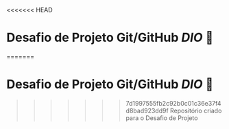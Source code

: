 <<<<<<< HEAD
# Desafio de Projeto Git/GitHub *DIO* :notebook:
=======
# Desafio de Projeto Git/GitHub *DIO*  :bookmark_tabs:
>>>>>>> 7d1997555fb2c92b0c01c36e37f4d8bad923dd9f
Repositório criado para o Desafio de Projeto

